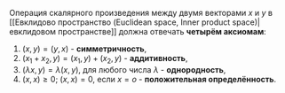 Операция скалярного произведения между двумя векторами $x$ и $y$ в [[Евклидово пространство (Euclidean space, Inner product space)|евклидовом пространстве]] должна отвечать **четырём аксиомам**:
1. $(x,y)=(y,x)$ - **симметричность**,
2. $(x_1+x_2,y)=(x_1,y)+(x_2,y)$ - **аддитивность**,
3. $(\lambda x,y)=\lambda(x,y)$, для любого числа $\lambda$ - **однородность**,
4. $(x,x)\geq 0$; $(x,x)=0$, если $x=o$ - **положительная определённость**.
